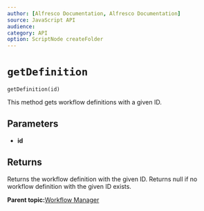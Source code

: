```yaml
---
author: [Alfresco Documentation, Alfresco Documentation]
source: JavaScript API
audience: 
category: API
option: ScriptNode createFolder
---
```


# `getDefinition`

`getDefinition(id)`

This method gets workflow definitions with a given ID.

## Parameters

-   **id**

## Returns

Returns the workflow definition with the given ID. Returns null if no workflow definition with the given ID exists.

**Parent topic:**[Workflow Manager](../references/API-JS-WorkflowManager.md)

